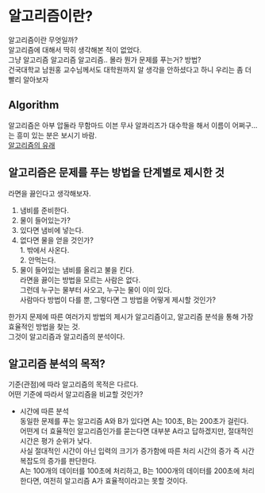 # 알고리즘이란?  
알고리즘이란 무엇일까?  
알고리즘에 대해서 딱히 생각해본 적이 없었다.  
그냥 알고리즘 알고리즘 알고리즘.. 몰라 뭔가 문제를 푸는거? 방법?  
건국대학교 남원홍 교수님께서도 대학원까지 알 생각을 안하셨다고 하니 우리는 좀 더 빨리 알아보자  

## Algorithm  
알고리즘은 아부 압둘라 무함마드 이븐 무사 알콰리즈가 대수학을 해서 이름이 어쩌구...는 흥미 있는 분은 보시기 바람.  
[알고리즘의 유래](https://ko.wikipedia.org/wiki/%EC%BD%B0%EB%A6%AC%EC%A6%88%EB%AF%B8)  

## 알고리즘은 문제를 푸는 방법을 단계별로 제시한 것  

라면을 끓인다고 생각해보자.  
1. 냄비를 준비한다.  
2. 물이 들어있는가?  
  1. 있다면 냄비에 넣는다.  
  2. 없다면 물을 얻을 것인가?  
    1. 밖에서 사온다.  
    2. 안먹는다.  
3. 물이 들어있는 냄비를 올리고 불을 킨다.  
라면을 끓이는 방법을 모르는 사람은 없다.  
그런데 누구는 물부터 사오고, 누구는 물이 이미 있다.  
사람마다 방법이 다를 뿐, 그렇다면 그 방법을 어떻게 제시할 것인가?  

한가지 문제에 따른 여러가지 방법의 제시가 알고리즘이고, 알고리즘 분석을 통해 가장 효율적인 방법을 찾는 것.  
그것이 알고리즘과 알고리즘의 분석이다.  

## 알고리즘 분석의 목적?  
기준(관점)에 따라 알고리즘의 목적은 다르다.  
어떤 기준에 따라서 알고리즘을 비교할 것인가?  
- 시간에 따른 분석  
동일한 문제를 푸는 알고리즘 A와 B가 있다면 A는 100초, B는 200초가 걸린다.  
어떤게 더 효율적인 알고리즘인가를 묻는다면 대부분 A라고 답하겠지만, 절대적인 시간은 평가 순위가 낮다.  
사실 절대적인 시간이 아닌 입력의 크기가 증가함에 따른 처리 시간의 증가 즉 시간복잡도의 증가를 판단한다.  
A는 100개의 데이터를 100초에 처리하고, B는 1000개의 데이터를 200초에 처리한다면, 여전히 알고리즘 A가 효율적이라고는 못할 것이다.  



